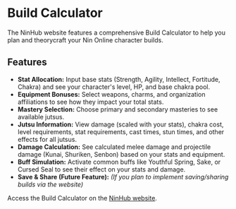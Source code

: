 # Build Calculator

The NinHub website features a comprehensive Build Calculator to help you plan and theorycraft your Nin Online character builds.

## Features
*   **Stat Allocation:** Input base stats (Strength, Agility, Intellect, Fortitude, Chakra) and see your character's level, HP, and base chakra pool.
*   **Equipment Bonuses:** Select weapons, charms, and organization affiliations to see how they impact your total stats.
*   **Mastery Selection:** Choose primary and secondary masteries to see available jutsus.
*   **Jutsu Information:** View damage (scaled with your stats), chakra cost, level requirements, stat requirements, cast times, stun times, and other effects for all jutsus.
*   **Damage Calculation:** See calculated melee damage and projectile damage (Kunai, Shuriken, Senbon) based on your stats and equipment.
*   **Buff Simulation:** Activate common buffs like Youthful Spring, Sake, or Cursed Seal to see their effect on your stats and damage.
*   **Save & Share (Future Feature):** *(If you plan to implement saving/sharing builds via the website)*

Access the Build Calculator on the [NinHub website](https://ninhub.xyz/builds/create).